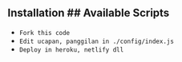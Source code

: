 ## Installation	## Available Scripts


- `Fork this code`
- `Edit ucapan, panggilan in ./config/index.js`	
- `Deploy in heroku, netlify dll`
